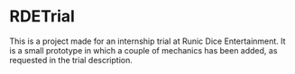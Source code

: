 # RDETrial
 This is a project made for an internship trial at Runic Dice Entertainment. It is a small prototype in which a couple of mechanics has been added, as requested in the trial description.

